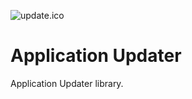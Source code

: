 ![update.ico](./ApplicationUpdater/Images/update.ico)
# Application Updater

Application Updater library.
